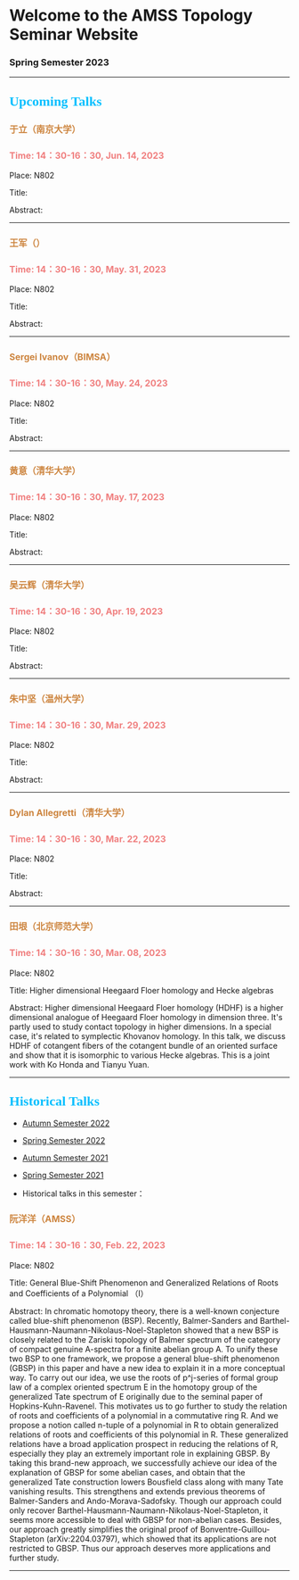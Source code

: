 # Welcome to the AMSS Topology Seminar Website 

### Spring Semester 2023

-------------------------------------------------------------------------------------------

## <font color=DeepSkyBlue size=5 face="黑体">Upcoming Talks</font>



### <font color=Peru size=3> 于立（南京大学） </font>

### <font color=LightCoral size=3>Time: 14：30-16：30, Jun. 14, 2023</font>

Place: N802

Title: 


Abstract: 

-------------------------------------------------------------------------------------------



### <font color=Peru size=3> 王军（） </font>

### <font color=LightCoral size=3>Time: 14：30-16：30, May. 31, 2023</font>

Place: N802

Title: 


Abstract: 

-------------------------------------------------------------------------------------------



### <font color=Peru size=3> Sergei Ivanov（BIMSA） </font>

### <font color=LightCoral size=3>Time: 14：30-16：30, May. 24, 2023</font>

Place: N802

Title: 


Abstract: 

-------------------------------------------------------------------------------------------

### <font color=Peru size=3> 黄意（清华大学） </font>

### <font color=LightCoral size=3>Time: 14：30-16：30, May. 17, 2023</font>

Place: N802

Title: 


Abstract: 

-------------------------------------------------------------------------------------------

### <font color=Peru size=3> 吴云辉（清华大学） </font>

### <font color=LightCoral size=3>Time: 14：30-16：30, Apr. 19, 2023</font>

Place: N802

Title: 


Abstract: 


-------------------------------------------------------------------------------------------

### <font color=Peru size=3> 朱中坚（温州大学） </font>

### <font color=LightCoral size=3>Time: 14：30-16：30, Mar. 29, 2023</font>

Place: N802

Title: 


Abstract: 


-------------------------------------------------------------------------------------------


### <font color=Peru size=3> Dylan Allegretti（清华大学） </font>

### <font color=LightCoral size=3>Time: 14：30-16：30, Mar. 22, 2023</font>

Place: N802

Title: 


Abstract: 

-------------------------------------------------------------------------------------------






### <font color=Peru size=3> 田垠（北京师范大学） </font>

### <font color=LightCoral size=3>Time: 14：30-16：30, Mar. 08, 2023</font>

Place: N802

Title: Higher dimensional Heegaard Floer homology and Hecke algebras 


Abstract: Higher dimensional Heegaard Floer homology (HDHF) is a higher dimensional analogue of Heegaard Floer homology in dimension three. It's partly used to study contact topology in higher dimensions. In a special case, it's related to symplectic Khovanov homology. In this talk, we discuss HDHF of cotangent fibers of the cotangent bundle of an oriented surface and show that it is isomorphic to various Hecke algebras. This is a joint work with Ko Honda and Tianyu Yuan.

-------------------------------------------------------------------------------------------





## <font color=DeepSkyBlue size=5 face="黑体">Historical Talks</font>

-	[Autumn Semester 2022](https://hrzsea.github.io/AMSS-Topology-Seminar-2022Autumn/)  
-	[Spring Semester 2022](https://hrzsea.github.io/AMSS-Topology-Seminar-2022Spring/) 
-	[Autumn Semester 2021](https://hrzsea.github.io/AMSS-Topology-Seminar-2021Autumn/) 
-	[Spring Semester 2021](https://hrzsea.github.io/AMSS-Topology-Seminar-2021Spring/) 

-	Historical talks in this semester：



### <font color=Peru size=3> 阮洋洋（AMSS） </font>

### <font color=LightCoral size=3>Time: 14：30-16：30, Feb. 22, 2023</font>

Place: N802

Title: General Blue-Shift Phenomenon and Generalized Relations of Roots and Coefficients of a Polynomial （I）


Abstract: In chromatic homotopy theory, there is a well-known conjecture called blue-shift phenomenon (BSP). Recently, Balmer-Sanders and Barthel-Hausmann-Naumann-Nikolaus-Noel-Stapleton showed that a new BSP is closely related to the Zariski topology of Balmer spectrum of the category of compact genuine A-spectra for a finite abelian group A. To unify these two BSP to one framework, we propose a general blue-shift phenomenon (GBSP) in this paper and have a new idea to explain it in a more conceptual way. To carry out our idea, we use the roots of p^j-series of formal group law of a complex oriented spectrum E in the homotopy group of the generalized Tate spectrum of E originally due to the seminal paper of Hopkins-Kuhn-Ravenel. This motivates us to go further to study the relation of roots and coefficients of a polynomial in a commutative ring R. And we propose a notion called n-tuple of a polynomial in R to obtain generalized relations of roots and coefficients of this polynomial in R. These generalized relations have a broad application prospect in reducing the relations of R, especially they play an extremely important role in explaining GBSP. By taking this brand-new approach, we successfully achieve our idea of the explanation of GBSP for some abelian cases, and obtain that the generalized Tate construction lowers Bousfield class along with many Tate vanishing results. This strengthens and extends previous theorems of Balmer-Sanders and Ando-Morava-Sadofsky. Though our approach could only recover Barthel-Hausmann-Naumann-Nikolaus-Noel-Stapleton, it seems more accessible to deal with GBSP for non-abelian cases. Besides, our approach greatly simplifies the original proof of Bonventre-Guillou-Stapleton (arXiv:2204.03797), which showed that its applications are not restricted to GBSP. Thus our approach deserves more applications and further study.

-------------------------------------------------------------------------------------------





